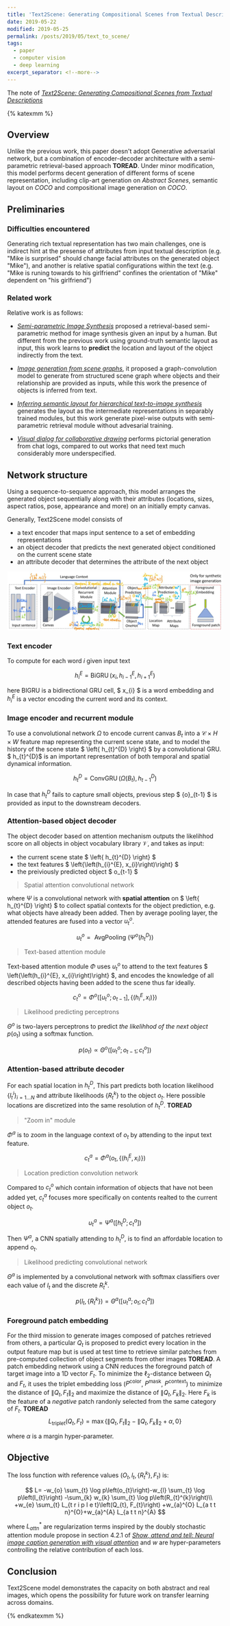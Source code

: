 ```yaml
---
title: 'Text2Scene: Generating Compositional Scenes from Textual Descriptions'
date: 2019-05-22
modified: 2019-05-25
permalink: /posts/2019/05/text_to_scene/
tags:
  - paper
  - computer vision
  - deep learning
excerpt_separator: <!--more-->
---
```


The note of [*Text2Scene: Generating Compositional Scenes from Textual Descriptions*](https://arxiv.org/pdf/1809.01110)

<!--more-->

{% katexmm %}

## Overview

Unlike the previous work, this paper doesn't adopt Generative adversarial network, but a combination of encoder-decoder architecture with a semi-parametric retrieval-based approach **TOREAD**. Under minor modification, this model performs decent generation of different forms of scene representation, including clip-art generation on *Abstract Scenes*, semantic layout on *COCO* and compositional image generation on *COCO*.

## Preliminaries

### Difficulties encountered

Generating rich textual representation has two main challenges, one is indirect hint at the presense of attributes from input textual description (e.g. "Mike is surprised" should change facial attributes on the generated object "Mike"), and another is relative spatial configurations within the text (e.g. "Mike is runing towards to his girlfriend" confines the orientation of "Mike" dependent on "his girlfriend")

### Related work

Relative work is as follows:

- [*Semi-parametric Image Synthesis*](https://arxiv.org/abs/1804.10992) proposed a retrieval-based semi-parametric method for image synthesis given an input by a human. But different from the previous work using ground-truth semantic layout as input, this work learns to **predict** the location and layout of the object indirectly from the text.

- [*Image generation from scene graphs*](), it proposed a graph-convolution model to generate from structured scene graph where objects and their relationship are provided as inputs, while this work the presence of objects is inferred from text.

- [*Inferring semantic layout for hierarchical text-to-image synthesis*]() generates the layout as the intermediate representations in separably trained modules, but this work generate pixel-wise outputs with semi-parametric retrieval module without advesarial training.

- [*Visual dialog for collaborative drawing*]() performs pictorial generation from chat logs, compared to out works that need text much considerably more underspecified. 

## Network structure

Using a sequence-to-sequence approach, this model arranges the generated object sequentially along with their attributes (locations, sizes, aspect ratios, pose, appearance and more) on an initially empty canvas.

Generally, Text2Scene model consists of
- a text encoder that maps input sentence to a set of embedding representations
- an object decoder that predicts the next generated object conditioned on the current scene state
- an attribute decoder that determines the attribute of the next object

![network_arch](/assets/images/2019/05/text_to_scene/network_arch.png)

### Text encoder

To compute for each word $i$ given input text

$$
h_{i}^{E}=\operatorname{BiGRU}\left(x_{i}, h_{i-1}^{E}, h_{i+1}^{E}\right)
$$

here BIGRU is a bidirectional GRU cell, $ x_{i} $ is a word embedding and $h_{i}^{E}$ is a vector encoding the current word and its context.

### Image encoder and recurrent module

To use a convolutional network $\Omega$ to encode current canvas ${B}_{t}$ into a $\mathcal{C} \times H \times W$ feature map representing the current scene state, and to model the history of the scene state $ \left\{ h_{t}^{D} \right\} $ by a convolutional GRU. $ h_{t}^{D}$ is an important representation of both temporal and spatial dynamical information.

$$
h_{t}^{D}=\operatorname{ConvGRU}\left(\Omega\left(B_{t}\right), h_{t-1}^{D}\right)
$$

In case that $h_{t}^{D}$ fails to capture small objects, previous step $ {o}_{t-1} $ is provided as input to the downstream decoders.

### Attention-based object decoder

The object decoder based on attention mechanism outputs the likelihhod score on all objects in object vocabulary library $\mathcal{V}$, and takes as input:
- the current scene state $ \left\{ h_{t}^{D} \right\} $
- the text features $ \left\{\left(h_{i}^{E}, x_{i}\right)\right\} $
- the preiviously predicted object $ o_{t-1} $

> Spatial attention convolutional network

where $\Psi$ is a convolutional network with **spatial attention** on $ \left\{ h_{t}^{D} \right\} $ to collect spatial contexts for the object prediction, e.g. what objects have already been added. Then by average pooling layer, the attended features are fused into a vector $u_{t}^{o}$.

$$
u_{t}^{o}=\text { AvgPooling }\left(\Psi^{o}\left(h_{t}^{D}\right)\right)
$$

> Text-based attention module

Text-based attention module $\Phi$ uses $u_{t}^{o}$ to attend to the text features $ \left\{\left(h_{i}^{E}, x_{i}\right)\right\} $, and encodes the knowledge of all described objects having been added to the scene thus far ideally.

$$
c_{t}^{o}=\Phi^{o}\left(\left[u_{t}^{o} ; o_{t-1}\right],\left\{\left(h_{i}^{E}, x_{i}\right)\right\}\right)
$$

> Likelihood predicting perceptrons

$\Theta^{o}$ is two-layers perceptrons to predict *the likelihhod of the next object* $p\left(o_{t}\right)$ using a softmax function.

$$
p\left(o_{t}\right) \propto \Theta^{o}\left(\left[u_{t}^{o} ; o_{t-1} ; c_{t}^{o}\right]\right)
$$


### Attention-based attribute decoder

For each spatial location in $h_{t}^{D}$, This part predicts both location likelihood $\left\{l_{t}^{i}\right\}_{i=1 \ldots N}$ and attribute likelihoods $\left\{R_{t}^{k}\right\}$ to the object $o_{t}$. Here possible locations are discretized into the same resolution of $h_{t}^{D}$. **TOREAD**

> "Zoom in" module

$\Phi^{a}$ is to zoom in the language context of $o_{t}$ by attending to the input text feature.

$$
{c_{t}^{a}=\Phi^{a}\left(o_{t},\left\{\left(h_{i}^{E}, x_{i}\right)\right\}\right)}
$$

> Location prediction convolution network

Compared to $c_{t}^{o}$ which contain information of objects that have not been added yet, $c_{t}^{a}$ focuses more specifically on contents realted to the current object $o_{t}$. 

$$
{u_{t}^{a}=\Psi^{a}\left(\left[h_{t}^{D} ; c_{t}^{a}\right]\right)}
$$

Then $\Psi^{a}$, a CNN spatially attending to $h_{t}^{D}$, is to find an affordable location to append $o_{t}$.

> Likelihood predicting convolutional network

$\Theta^{a}$ is implemented by a convolutional network with softmax classifiers over each value of $l_{t}$ and the discrete $R_{t}^{k}$.

$$
{p\left(l_{t},\left\{R_{t}^{k}\right\}\right)=\Theta^{a}\left(\left[u_{t}^{a} ; o_{t} ; c_{t}^{a}\right]\right)}
$$

### Foreground patch embedding

For the third mission to generate images composed of patches retrieved from others, a particular $Q_{t}$ is proposed to predict every location in the output feature map but is used at test time to retrieve similar patches from pre-computed collection of object segments from other images **TOREAD**. A patch embedding network using a CNN reduces the foreground patch of target image into a 1D vector $F_{t}$. To minimize the $\ell_{2}$-distance between $Q_{t}$ and $F_{t}$, it uses the triplet embedding loss ($P^\text {color}$, $P^\text {mask}$, $P^\text {context}$) to minimize the distance of $\left\|Q_{t}, F_{t}\right\|_{2}$ and maximize the distance of $\left\|Q_{t}, F_{k}\right\|_{2}$. Here $F_{k}$ is the feature of a *negative* patch randonly selected from the same category of $F_{t}$. **TOREAD**
$$
L_{\text {triplet}}\left(Q_{t}, F_{t}\right)=\max \left\{\left\|Q_{t}, F_{t}\right\|_{2}-\left\|Q_{t}, F_{k}\right\|_{2}+\alpha, 0\right\}
$$

where $\alpha$ is a margin hyper-parameter.

## Objective

The loss function with reference values $\left(O_{t}, l_{t},\left\{R_{t}^{k}\right\}, F_{t}\right)$ is:

$$
L= -w_{o} \sum_{t} \log p\left(o_{t}\right)-w_{l} \sum_{t} \log p\left(l_{t}\right) -\sum_{k} w_{k} \sum_{t} \log p\left(R_{t}^{k}\right)\\ 
+w_{e} \sum_{t} L_{t r i p l e t}\left(Q_{t}, F_{t}\right) +w_{a}^{O} L_{a t t n}^{O}+w_{a}^{A} L_{a t t n}^{A}
$$

where $L_{a t t n}^{*}$ are regularization terms inspired by the doubly stochastic attention module propose in section 4.2.1 of [*Show, attend and tell: Neural image caption generation with visual attention*](https://arxiv.org/abs/1502.03044) and $w$ are hyper-parameters controlling the relative contribution of each loss.

## Conclusion

Text2Scene model demonstrates the capacity on both abstract and real images, which opens the possibility for future work on transfer learning across domains.

{% endkatexmm %}
